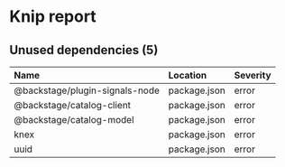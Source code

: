 # Knip report

## Unused dependencies (5)

| Name                           | Location     | Severity |
| :----------------------------- | :----------- | :------- |
| @backstage/plugin-signals-node | package.json | error    |
| @backstage/catalog-client      | package.json | error    |
| @backstage/catalog-model       | package.json | error    |
| knex                           | package.json | error    |
| uuid                           | package.json | error    |

